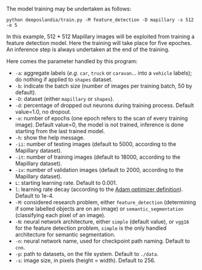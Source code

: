The model training may be undertaken as follows:

```
python deeposlandia/train.py -M feature_detection -D mapillary -s 512 -e 5
```

In this example, 512 * 512 Mapillary images will be exploited from training a
feature detection model. Here the training will take place for five epoches. An
inference step is always undertaken at the end of the training.

Here comes the parameter handled by this program:
+ `-a`: aggregate labels (*e.g.* `car`, `truck` or `caravan`... into a
  `vehicle` labels); do nothing if applied to `shapes` dataset.
+ `-b`: indicate the batch size (number of images per training batch, 50 by
  default).
+ `-D`: dataset (either `mapillary` or `shapes`).
+ `-d`: percentage of dropped out neurons during training process. Default
  value=1.0, no dropout.
+ `-e`: number of epochs (one epoch refers to the scan of every training
  image). Default value=0, the model is not trained, inference is done starting
  from the last trained model.
+ `-h`: show the help message.
+ `-ii`: number of testing images (default to 5000, according to the Mapillary
  dataset).
+ `-it`: number of training images (default to 18000, according to the
  Mapillary dataset).
+ `-iv`: number of validation images (default to 2000, according to the
  Mapillary dataset).
+ `L`: starting learning rate. Default to 0.001.
+ `l`: learning rate decay (according to
  the [Adam optimizer definition](https://keras.io/optimizers/#adam)). Default
  to 1e-4.
+ `-M`: considered research problem, either `feature_detection` (determining if
  some labelled objects are on an image) or `semantic_segmentation`
  (classifying each pixel of an image).
+ `-N`: neural network architecture, either `simple` (default value), or
  `vgg16` for the feature detection problem, `simple` is the only handled
  architecture for semantic segmentation.
+ `-n`: neural network name, used for checkpoint path naming. Default to `cnn`.
+ `-p`: path to datasets, on the file system. Default to `./data`.
+ `-s`: image size, in pixels (height = width). Default to 256.
